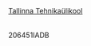 <!DOCTYPE html>
<html lang="en">
<head>
    <meta charset="UTF-8">
    <title>Lakeside view</title>
</head>
<body>
<table>
    <tr>
        <a href= https://taltech.ee/>Tallinna Tehnikaülikool</a>
    </tr>
</table>
<footer>206451IADB</footer>
</body>
</html>
